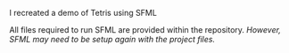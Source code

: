I recreated a demo of Tetris using SFML

All files required to run SFML are provided within the repository.
*However, SFML may need to be setup again with the project files.*
